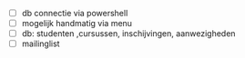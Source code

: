  - [ ] db connectie via powershell
 - [ ] mogelijk handmatig via menu
 - [ ] db: studenten ,cursussen, inschijvingen, aanwezigheden
 - [ ] mailinglist